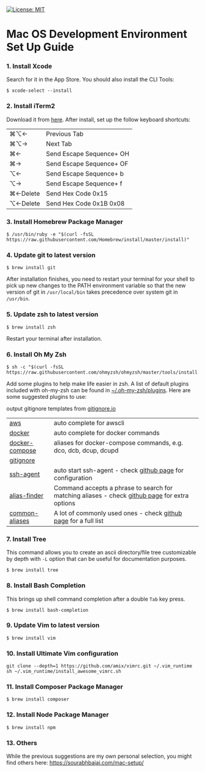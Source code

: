[![License: MIT](https://img.shields.io/badge/License-MIT-yellow.svg?style=plastic)](https://opensource.org/licenses/MIT)

# Mac OS Development Environment Set Up Guide

### 1. Install Xcode
Search for it in the App Store. You should also install the CLI Tools:
```shell
$ xcode-select --install
```

### 2. Install iTerm2
Download it from [here](https://www.iterm2.com). After install, set up the follow keyboard shortcuts:
<table>
<tr>
<td>⌘⌥←</td>
<td>Previous Tab</td>
</tr>
<tr>
<td>⌘⌥→</td>
<td>Next Tab</td>
</tr>
<tr>
<td>⌘←</td>
<td>Send Escape Sequence+ OH</td>
</tr>
<tr>
<td>⌘→</td>
<td>Send Escape Sequence+ OF</td>
</tr>
<tr>
<td>⌥←</td>
<td>Send Escape Sequence+ b</td>
</tr>
<tr>
<td>⌥→</td>
<td>Send Escape Sequence+ f</td>
</tr>
<tr>
<td>⌘←Delete</td>
<td>Send Hex Code 0x15</td>
</tr>
<tr>
<td>⌥←Delete</td>
<td>Send Hex Code 0x1B 0x08</td>
</tr>
</table>

### 3. Install Homebrew Package Manager
```shell
$ /usr/bin/ruby -e "$(curl -fsSL https://raw.githubusercontent.com/Homebrew/install/master/install)"
```

### 4. Update git to latest version
```shell
$ brew install git
```
After installation finishes, you need to restart your terminal for your shell to pick up new changes to the PATH environment
variable so that the new version of git in `/usr/local/bin` takes precedence over system git in `/usr/bin`.

### 5. Update zsh to latest version
```shell
$ brew install zsh
```
Restart your terminal after installation.

### 6. Install Oh My Zsh
```shell
$ sh -c "$(curl -fsSL https://raw.githubusercontent.com/ohmyzsh/ohmyzsh/master/tools/install.sh)"
```
Add some plugins to help make life easier in zsh. A list of default plugins included with oh-my-zsh can be found
in [~/.oh-my-zsh/plugins](https://github.com/robbyrussell/oh-my-zsh/tree/master/plugins). Here are some suggested
plugins to use:

<table>
<tr>
<td><a href="https://github.com/robbyrussell/oh-my-zsh/tree/master/plugins/aws">aws</a></td>
<td>auto complete for awscli</td>
</tr>
<tr>
<td><a href="https://github.com/robbyrussell/oh-my-zsh/tree/master/plugins/docker">docker</a></td>
<td>auto complete for docker commands</td>
</tr>
<tr>
<td><a href="https://github.com/robbyrussell/oh-my-zsh/tree/master/plugins/docker-compose">docker-compose</a></td>
<td>aliases for docker-compose commands, e.g. dco, dcb, dcup, dcupd</td>
</tr>
<tr>
<td><a href="https://github.com/robbyrussell/oh-my-zsh/tree/master/plugins/gitignore">gitignore</a>
</td>output gitignore templates from <a href="https://www.gitignore.io/">gitignore.io</a><td>
</td>
</tr>
<tr>
<td><a href="https://github.com/robbyrussell/oh-my-zsh/tree/master/plugins/ssh-agent">ssh-agent</a></td>
<td>auto start ssh-agent - check <a href="https://github.com/robbyrussell/oh-my-zsh/tree/master/plugins/ssh-agent">github page</a> for configuration</td>
</tr>
<tr>
<td><a href="https://github.com/robbyrussell/oh-my-zsh/tree/master/plugins/alias-finder">alias-finder</a></td>
<td>Command accepts a phrase to search for matching aliases - check <a href="https://github.com/robbyrussell/oh-my-zsh/tree/master/plugins/alias-finder">github page</a> for extra options</td>
</tr>
<tr>
<td><a href="https://github.com/robbyrussell/oh-my-zsh/tree/master/plugins/common-aliases">common-aliases</a></td>
<td>A lot of commonly used ones - check <a href="https://github.com/robbyrussell/oh-my-zsh/tree/master/plugins/common-aliases">github page</a> for a full list</td>
</tr>
</table>

### 7. Install Tree
This command allows you to create an ascii directory/file tree customizable by depth with `-L` option that can be useful
for documentation purposes.
```shell
$ brew install tree
```

### 8. Install Bash Completion
This brings up shell command completion after a double `Tab` key press.
```shell
$ brew install bash-completion
```

### 9. Update Vim to latest version
```shell
$ brew install vim
```

### 10. Install Ultimate Vim configuration
```shell
git clone --depth=1 https://github.com/amix/vimrc.git ~/.vim_runtime
sh ~/.vim_runtime/install_awesome_vimrc.sh
```

### 11. Install Composer Package Manager
```shell
$ brew install composer
```

### 12. Install Node Package Manager
```shell
$ brew install npm
```

### 13. Others
While the previous suggestions are my own personal selection, you might find others here:
https://sourabhbajaj.com/mac-setup/

